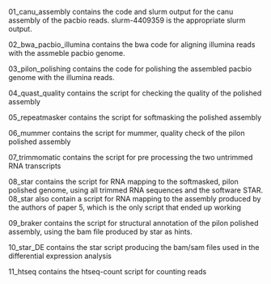01_canu_assembly contains the code and slurm output for the canu assembly of the pacbio reads. slurm-4409359 is the appropriate slurm output.

02_bwa_pacbio_illumina contains the bwa code for aligning illumina reads with the assmeble pacbio genome.

03_pilon_polishing contains the code for polishing the assembled pacbio genome with the illumina reads.

04_quast_quality contains the script for checking the quality of the polished assembly

05_repeatmasker contains the script for softmasking the polished assembly

06_mummer contains the script for mummer, quality check of the pilon polished assembly

07_trimmomatic contains the script for pre processing the two untrimmed RNA transcripts

08_star contains the script for RNA mapping to the softmasked, pilon polished genome, using all trimmed RNA sequences and the software STAR.
08_star also contain a script for RNA mapping to the assembly produced by the authors of paper 5, which is the only script that ended up working

09_braker contains the script for structural annotation of the pilon polished assembly, using the bam file produced by star as hints.

10_star_DE contains the star script producing the bam/sam files used in the differential expression analysis

11_htseq contains the htseq-count script for counting reads

